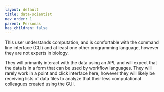 ```yaml
---
layout: default
title: data-scientist
nav_order: 1
parent: Personas
has_children: false
---
```


This user understands computation, and is comfortable with the command line interface (CLI) and at least one other programming language, however they are not experts in biology. 

They will primarily interact with the data using an API, and will expect that the data is in a form that can be used by workflow languages. They will rarely work in a point and click interface here, however they will likely be receiving lists of data files to analyze that their less computational colleagues created using the GUI.
